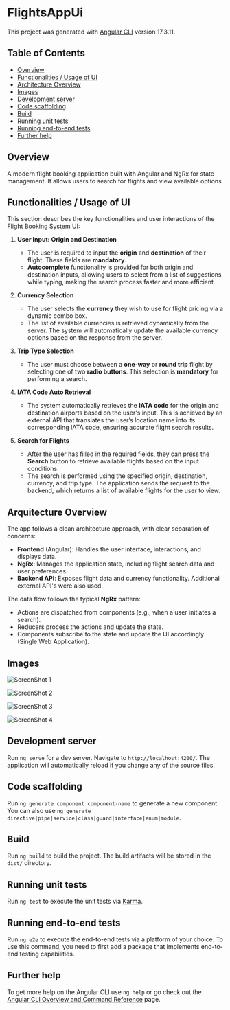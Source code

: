 # FlightsAppUi

This project was generated with [Angular CLI](https://github.com/angular/angular-cli) version 17.3.11.

## Table of Contents
* [Overview](#overview)
* [Functionalities / Usage of UI](#functionalities--usage-of-ui)
* [Architecture Overview](#architecture-overview)
* [Images](#images)
* [Development server](#development-server)
* [Code scaffolding](#code-scaffolding)
* [Build](#build)
* [Running unit tests](#running-unit-tests)
* [Running end-to-end tests](#running-end-to-end-tests)
* [Further help](#further-help)


## Overview
A modern flight booking application built with Angular and NgRx for state management. It allows users to search for flights and view available options

## Functionalities / Usage of UI

This section describes the key functionalities and user interactions of the Flight Booking System UI:

1. **User Input: Origin and Destination**
   - The user is required to input the **origin** and **destination** of their flight. These fields are **mandatory**.
   - **Autocomplete** functionality is provided for both origin and destination inputs, allowing users to select from a list of suggestions while typing, making the search process faster and more efficient.

2. **Currency Selection**
   - The user selects the **currency** they wish to use for flight pricing via a dynamic combo box.
   - The list of available currencies is retrieved dynamically from the server. The system will automatically update the available currency options based on the response from the server.

3. **Trip Type Selection**
   - The user must choose between a **one-way** or **round trip** flight by selecting one of two **radio buttons**. This selection is **mandatory** for performing a search.

4. **IATA Code Auto Retrieval**
   - The system automatically retrieves the **IATA code** for the origin and destination airports based on the user's input. This is achieved by an external API that translates the user’s location name into its corresponding IATA code, ensuring accurate flight search results.

5. **Search for Flights**
   - After the user has filled in the required fields, they can press the **Search** button to retrieve available flights based on the input conditions.
   - The search is performed using the specified origin, destination, currency, and trip type. The application sends the request to the backend, which returns a list of available flights for the user to view.

## Arquitecture Overview

The app follows a clean architecture approach, with clear separation of concerns:

- **Frontend** (Angular): Handles the user interface, interactions, and displays data.
- **NgRx**: Manages the application state, including flight search data and user preferences.
- **Backend API**: Exposes flight data and currency functionality. Additional external API's were also used.

The data flow follows the typical **NgRx** pattern:
- Actions are dispatched from components (e.g., when a user initiates a search).
- Reducers process the actions and update the state.
- Components subscribe to the state and update the UI accordingly (Single Web Application).

## Images
![ScreenShot 1](https://github.com/nicolascr181/flights-app-ui/blob/main/screenshots/Screenshot1.png?raw=true)

![ScreenShot 2](https://github.com/nicolascr181/flights-app-ui/blob/main/screenshots/Screenshot2.png?raw=true)

![ScreenShot 3](https://github.com/nicolascr181/flights-app-ui/blob/main/screenshots/Screenshot3.png?raw=true)

![ScreenShot 4](https://github.com/nicolascr181/flights-app-ui/blob/main/screenshots/Screenshot4.png?raw=true)


## Development server

Run `ng serve` for a dev server. Navigate to `http://localhost:4200/`. The application will automatically reload if you change any of the source files.

## Code scaffolding

Run `ng generate component component-name` to generate a new component. You can also use `ng generate directive|pipe|service|class|guard|interface|enum|module`.

## Build

Run `ng build` to build the project. The build artifacts will be stored in the `dist/` directory.

## Running unit tests

Run `ng test` to execute the unit tests via [Karma](https://karma-runner.github.io).

## Running end-to-end tests

Run `ng e2e` to execute the end-to-end tests via a platform of your choice. To use this command, you need to first add a package that implements end-to-end testing capabilities.

## Further help

To get more help on the Angular CLI use `ng help` or go check out the [Angular CLI Overview and Command Reference](https://angular.io/cli) page.

